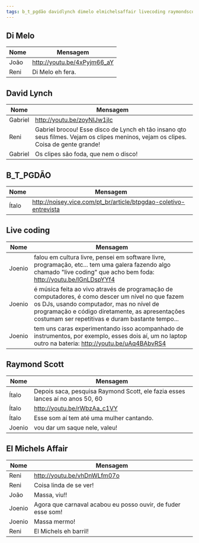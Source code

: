 ```yaml
---
tags: b_t_pgdão davidlynch dimelo elmichelsaffair livecoding raymondscott
---
```


## Di Melo

| Nome    | Mensagem                                                   |
| ------- | ---------------------------------------------------------- |
| João    | <http://youtu.be/4xPyjm66_aY>                              |
| Reni    | Di Melo eh fera.                                           |

## David Lynch

| Nome    | Mensagem                                                   |
| ------- | ---------------------------------------------------------- |
| Gabriel | <http://youtu.be/zoyNlJw1jIc>                              |
| Reni    | Gabriel brocou! Esse disco de Lynch eh tão insano qto seus filmes. Vejam os clipes meninos, vejam os clipes. Coisa de gente grande! |
| Gabriel | Os clipes são foda, que nem o disco!                       |

## B_T_PGDÃO

| Nome    | Mensagem                                                   |
| ------- | ---------------------------------------------------------- |
| Ítalo   | <http://noisey.vice.com/pt_br/article/btpgdao-coletivo-entrevista> |

## Live coding

| Nome    | Mensagem                                                   |
| ------- | ---------------------------------------------------------- |
| Joenio  | falou em cultura livre, pensei em software livre, programação, etc... tem uma galera fazendo algo chamado "live coding" que acho bem foda: <http://youtu.be/IGnLDspYYf4> |
| Joenio  | é música feita ao vivo através de programação de computadores, é como descer um nível no que fazem os DJs, usando computador, mas no nível de programação e código diretamente, as apresentações costumam ser repetitivas e duram bastante tempo...
| Joenio  | tem uns caras experimentando isso acompanhado de instrumentos, por exemplo, esses dois aí, um no laptop outro na bateria: <http://youtu.be/uAq4BAbvRS4> |

## Raymond Scott

| Nome    | Mensagem                                                   |
| ------- | ---------------------------------------------------------- |
| Ítalo   | Depois saca, pesquisa Raymond Scott, ele fazia esses lances aí no anos 50, 60 |
| Ítalo   | <http://youtu.be/rWbzAa_c1VY>                              |
| Ítalo   | Esse som aí tem até uma mulher cantando.                   |
| Joenio  | vou dar um saque nele, valeu!                              |

## El Michels Affair

| Nome    | Mensagem                                                   |
| ------- | ---------------------------------------------------------- |
| Reni    | <http://youtu.be/vhDnWLfm07o>                              |
| Reni    | Coisa linda de se ver!                                     |
| João    | Massa, viu!!                                               |
| Joenio  | Agora que carnaval acabou eu posso ouvir, de fuder esse som! |
| Joenio  | Massa mermo!                                               |
| Reni    | El Michels eh barril!                                      |
